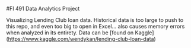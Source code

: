 #FI 491 Data Analytics Project

Visualizing Lending Club loan data. Historical data is too large to push to this repo, and even too big to open in Excel... also causes memory errors when analyzed in its entirety.
Data can be [found on Kaggle] (https://www.kaggle.com/wendykan/lending-club-loan-data)